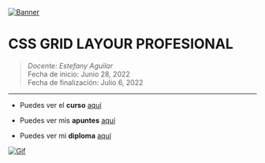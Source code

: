 [![Banner](https://visme.co/blog/wp-content/uploads/2018/03/How-Grids-Can-Help-You-Create-Professional-Looking-Designs-Rows.png "Banner")](https://visme.co/blog/wp-content/uploads/2018/03/How-Grids-Can-Help-You-Create-Professional-Looking-Designs-Rows.png "Banner")

# CSS GRID LAYOUR PROFESIONAL

> *Docente:  Estefany Aguilar*
> <br>
> Fecha de inicio: Junio 28, 2022
> <br>
> Fecha de finalización: Julio 6, 2022

------------
- Puedes ver el **curso** [aquí](https://platzi.com/cursos/css-grid-layout/ "aquí")

- Puedes ver mis **apuntes**  [aquí](https://steep-bridge-4be.notion.site/CSS-Grid-Layout-Profesional-709fe357790d41a1afe94cacc661f409"aquí") 

- Puedes ver mi **diploma** [aquí](https://platzi.com/p/Valenciajcamilo/curso/2222-css-grid-layout/diploma/detalle/ "aquí")


[![Gif](https://i.pinimg.com/originals/18/02/3b/18023bc2de244444676500a2fbac10df.gif "Gif")](https://i.pinimg.com/originals/18/02/3b/18023bc2de244444676500a2fbac10df.gif "Gif")
